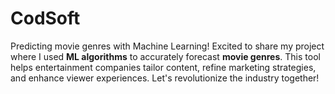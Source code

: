 # CodSoft
Predicting movie genres with Machine Learning! Excited to share my project where I used **ML algorithms** to accurately forecast **movie genres**. This tool helps entertainment companies tailor content, refine marketing strategies, and enhance viewer experiences. Let's revolutionize the industry together! 
